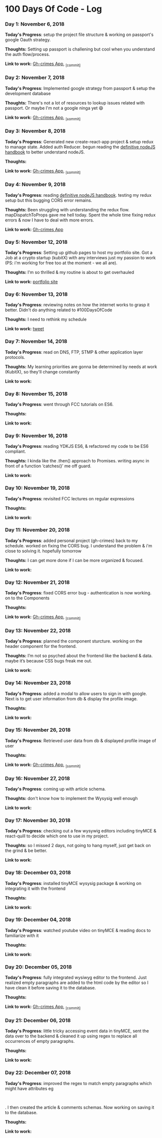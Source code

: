 # 100 Days Of Code - Log

### Day 1: November 6, 2018

**Today's Progress**: setup the project file structure & working on passport's google Oauth strategy.

**Thoughts:** Setting up passport is challening but cool when you understand the auth flow/process.

**Link to work:** [Gh-crimes App](https://github.com/intOppong/software_engineer_journey/tree/dev/personal_projects/gh_crimes), [<sub>[commit]</sub>](https://github.com/intOppong/software_engineer_journey/commit/47289146ec2159a56b78526a1e9a3f482bdd171e)

### Day 2: November 7, 2018

**Today's Progress**: Implemented google strategy from passport & setup the development database

**Thoughts:** There's not a lot of resources to lookup issues related with passport. Or maybe I'm not a google ninga yet :smile:

**Link to work:** [Gh-crimes App](https://github.com/intOppong/software_engineer_journey/tree/dev/personal_projects/gh_crimes), [<sub>[commit]</sub>](https://github.com/intOppong/software_engineer_journey/commit/a8d1c245b39fcb3862014ea6e5b7308e11caa7ae)

### Day 3: November 8, 2018

**Today's Progress**: Generated new create-react-app project & setup redux to manage state. Added auth Reducer. begun reading the [definitive nodeJS handbook](https://medium.freecodecamp.org/the-definitive-node-js-handbook-6912378afc6e) to better understand nodeJS.

**Thoughts:** 

**Link to work:** [Gh-crimes App](https://github.com/intOppong/software_engineer_journey/tree/dev/personal_projects/gh_crimes), [<sub>[commit]</sub>](https://github.com/intOppong/software_engineer_journey/commit/ccefb89abe39a33797743517faeaebcec515c073)

### Day 4: November 9, 2018

**Today's Progress**: reading [definitive nodeJS handbook](https://medium.freecodecamp.org/the-definitive-node-js-handbook-6912378afc6e). testing my redux setup but this bugging CORS error remains.

**Thoughts:** Been struggling with understanding the redux flow. mapDispatchToProps gave me hell today. Spent the whole time fixing redux errors & now I have to deal with more errors. 

**Link to work:** [Gh-crimes App](https://github.com/intOppong/software_engineer_journey/tree/dev/personal_projects/gh_crimes)

### Day 5: November 12, 2018

**Today's Progress**: Setting up github pages to host my portfolio site. Got a Job at a  crypto startup (kubitX) with any interviews just my passion to work (PS: i'm working for free too at the moment - we all are). 

**Thoughts:** I'm so thrilled & my routine is about to get overhauled 

**Link to work:** [portfolio site](https://github.com/intOppong/software_engineer_journey/tree/master/docs)

### Day 6: November 13, 2018

**Today's Progress**: reviewing notes on how the internet works to grasp it better. Didn't do anything related to #100DaysOfCode

**Thoughts:** I need to rethink my schedule

**Link to work:** [tweet](https://twitter.com/int_oppong/status/1062585429210398720)

### Day 7: November 14, 2018

**Today's Progress**: read on DNS, FTP, STMP & other application layer protocols.

**Thoughts:** My learning priorities are gonna be determined by needs at work (KubitX), so they'll change constantly 

**Link to work:** 

### Day 8: November 15, 2018

**Today's Progress**: went through FCC tutorials on ES6. 

**Thoughts:**  

**Link to work:** 

### Day 9: November 16, 2018

**Today's Progress**: reading YDKJS ES6, & refactored my code to be ES6 compliant. 

**Thoughts:**  I kinda like the .then() approach to Promises. writing async in front of a function ‘catches()’ me off guard.

**Link to work:** 

### Day 10: November 19, 2018

**Today's Progress**: revisited FCC lectures on regular expressions 

**Thoughts:** 

**Link to work:** 

### Day 11: November 20, 2018

**Today's Progress**: added personal project (gh-crimes) back to my schedule. worked on fixing the CORS bug. I understand the problem & i'm close to solving it. hopefully tomorrow

**Thoughts:** I can get more done if I can be more organized & focused.

**Link to work:** 

### Day 12: November 21, 2018

**Today's Progress**: fixed CORS error bug - authentication is now working. on to the Components

**Thoughts:** 

**Link to work:** [Gh-crimes App](https://github.com/intOppong/software_engineer_journey/tree/dev/personal_projects/gh_crimes), [<sub>[commit]</sub>](https://github.com/intOppong/software_engineer_journey/commit/77a1e15a5634261bde2b9549b103663e906a84c9)

### Day 13: November 22, 2018

**Today's Progress**: planned the component sturcture. working on the header component for the frontend. 

**Thoughts:** I’m not so psyched about the frontend like the backend & data. maybe it’s because CSS bugs freak me out.

**Link to work:** 

### Day 14: November 23, 2018

**Today's Progress**: added a modal to allow users to sign in with google. Next is to get user information from db & display the profile image. 

**Thoughts:** 

**Link to work:** 

### Day 15: November 26, 2018

**Today's Progress**: Retrieved user data from db & displayed profile image of user

**Thoughts:** 

**Link to work:** [Gh-crimes App](https://github.com/intOppong/software_engineer_journey/tree/dev/personal_projects/gh_crimes), [<sub>[commit]</sub>](https://github.com/intOppong/software_engineer_journey/commit/844016ccb37495691351d07995ebea76669ebd70)

### Day 16: November 27, 2018

**Today's Progress**: coming up with article schema.

**Thoughts:** don't know how to implement the Wysysig well enough

**Link to work:** 

### Day 17: November 30, 2018

**Today's Progress**: checking out a few wysywig editors including tinyMCE & react-quill to decide which one to use in my project.

**Thoughts:** so I missed 2 days, not going to hang myself, just get back on the grind & be better.

**Link to work:** 

### Day 18: December 03, 2018

**Today's Progress**: installed tinyMCE wysysig package & working on integrating it with the frontend

**Thoughts:** 

**Link to work:** 

### Day 19: December 04, 2018

**Today's Progress**: watched youtube video on tinyMCE & reading docs to familiarize with it

**Thoughts:** 

**Link to work:** 

### Day 20: December 05, 2018

**Today's Progress**: fully integrated wysiwyg editor to the frontend. Just realized empty paragraphs are added to the html code by the editor so I have clean it before saving it to the database.

**Thoughts:** 

**Link to work:** [Gh-crimes App](https://github.com/intOppong/software_engineer_journey/tree/dev/personal_projects/gh_crimes), [<sub>[commit]</sub>](https://github.com/intOppong/software_engineer_journey/commit/15fa6b73359592ca8f6ef59c1b35b5b261751495)


### Day 21: December 06, 2018

**Today's Progress**: little tricky accessing event data in tinyMCE, sent the data over to the backend & cleaned it up using regex to replace all occurrences of empty paragraphs.

**Thoughts:** 

**Link to work:** 


### Day 22: December 07, 2018

**Today's Progress**: improved the regex to match empty paragraphs which might have attributes eg <p class=‘one’>&nbsp;</p>. I then created the article & comments schemas. Now working on saving it to the database.

**Thoughts:** 

**Link to work:** 
